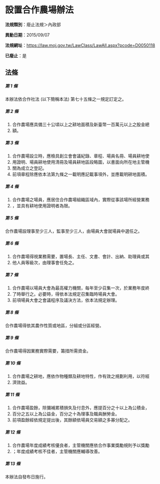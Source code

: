 # 設置合作農場辦法

**法規類別**：廢止法規＞內政部

**異動日期**：2015/09/07  

**法規網址**：https://law.moj.gov.tw/LawClass/LawAll.aspx?pcode=D0050118

**已廢止**：是



## 法條
##### 第 1 條
本辦法依合作社法 (以下簡稱本法) 第七十五條之一規定訂定之。

##### 第 2 條
1. 合作農場應具備三十公頃以上之耕地面積及新臺幣一百萬元以上之股金總
1. 額。

##### 第 3 條
1. 合作農場設立時，應檢具創立會會議紀錄、章程、場員名冊、場員耕地使
1. 用證明、場員耕地使用清冊及場員耕地區段略圖，以書面向所在地主管機
1. 關為成立之登記。
1. 前項章程除應依本法第九條之一載明應記載事項外，並應載明耕地面積。

##### 第 4 條
1. 合作農場之場員，應居住合作農場組織區域內，實際從事該場所經營業務
1. ，並具有耕地使用證明者為限。

##### 第 5 條
合作農場設理事至少三人，監事至少三人，由場員大會就場員中選任之。

##### 第 6 條
1. 合作農場得視業務需要，置場長、主任、文書、會計、出納、助理員或其
1. 他人員等級次，由理事會任免之。

##### 第 7 條
1. 合作農場以場員大會為最高權力機關，每年至少召集一次，於業務年度終
1. 了時舉行之。必要時，得依本法規定召集臨時場員大會。
1. 前項場員大會之會議程序及議決方法，依本法規定辦理。

##### 第 8 條
合作農場得依其農作性質或地區，分組或分區經營。

##### 第 9 條
合作農場得因業務實際需要，籌措所需資金。

##### 第 10 條
1. 合作農場之耕地，應依作物種類及耕地特性，作有效之規劃利用，以符經
1. 濟效益。

##### 第 11 條
1. 合作農場盈餘，除彌補累積損失及付息外，應提百分之十以上為公積金，
1. 百分之五以上為公益金，百分之十為理事及職員酬勞金。
1. 前項盈餘經依規定提出後，其餘額依場員交易額之多寡分配之。

##### 第 12 條
1. 合作農場年度成績考核優良者，主管機關應依合作事業獎勵規則予以獎勵
1. ；年度成績考核不佳者，主管機關應輔導改善。

##### 第 13 條
本辦法自發布日施行。


